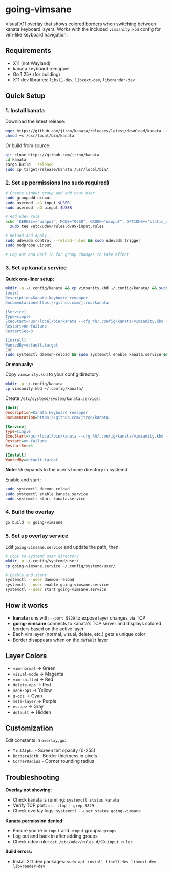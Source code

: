 # going-vimsane

Visual X11 overlay that shows colored borders when switching between kanata keyboard layers. Works with the included `vimsanity.kbd` config for vim-like keyboard navigation.

## Requirements

- X11 (not Wayland)
- kanata keyboard remapper
- Go 1.25+ (for building)
- X11 dev libraries: `libx11-dev`, `libxext-dev`, `libxrender-dev`

## Quick Setup

### 1. Install kanata

Download the latest release:
```bash
wget https://github.com/jtroo/kanata/releases/latest/download/kanata -O /usr/local/bin/kanata
chmod +x /usr/local/bin/kanata
```

Or build from source:
```bash
git clone https://github.com/jtroo/kanata
cd kanata
cargo build --release
sudo cp target/release/kanata /usr/local/bin/
```

### 2. Set up permissions (no sudo required)

```bash
# Create uinput group and add your user
sudo groupadd uinput
sudo usermod -aG input $USER
sudo usermod -aG uinput $USER

# Add udev rule
echo 'KERNEL=="uinput", MODE="0660", GROUP="uinput", OPTIONS+="static_node=uinput"' | \
  sudo tee /etc/udev/rules.d/99-input.rules

# Reload and apply
sudo udevadm control --reload-rules && sudo udevadm trigger
sudo modprobe uinput

# Log out and back in for group changes to take effect
```

### 3. Set up kanata service

**Quick one-liner setup:**
```bash
mkdir -p ~/.config/kanata && cp vimsanity.kbd ~/.config/kanata/ && sudo tee /etc/systemd/system/kanata.service > /dev/null <<'EOF'
[Unit]
Description=Kanata keyboard remapper
Documentation=https://github.com/jtroo/kanata

[Service]
Type=simple
ExecStart=/usr/local/bin/kanata --cfg %h/.config/kanata/vimsanity.kbd --port 5829
Restart=on-failure
RestartSec=3

[Install]
WantedBy=default.target
EOF
sudo systemctl daemon-reload && sudo systemctl enable kanata.service && sudo systemctl start kanata.service
```

**Or manually:**

Copy `vimsanity.kbd` to your config directory:
```bash
mkdir -p ~/.config/kanata
cp vimsanity.kbd ~/.config/kanata/
```

Create `/etc/systemd/system/kanata.service`:
```ini
[Unit]
Description=Kanata keyboard remapper
Documentation=https://github.com/jtroo/kanata

[Service]
Type=simple
ExecStart=/usr/local/bin/kanata --cfg %h/.config/kanata/vimsanity.kbd --port 5829
Restart=on-failure
RestartSec=3

[Install]
WantedBy=default.target
```

**Note**: `%h` expands to the user's home directory in systemd

Enable and start:
```bash
sudo systemctl daemon-reload
sudo systemctl enable kanata.service
sudo systemctl start kanata.service
```

### 4. Build the overlay

```bash
go build -o going-vimsane
```

### 5. Set up overlay service

Edit `going-vimsane.service` and update the path, then:
```bash
# Copy to systemd user directory
mkdir -p ~/.config/systemd/user/
cp going-vimsane.service ~/.config/systemd/user/

# Enable and start
systemctl --user daemon-reload
systemctl --user enable going-vimsane.service
systemctl --user start going-vimsane.service
```

## How it works

- **kanata** runs with `--port 5829` to expose layer changes via TCP
- **going-vimsane** connects to kanata's TCP server and displays colored borders based on the active layer
- Each vim layer (normal, visual, delete, etc.) gets a unique color
- Border disappears when on the `default` layer

## Layer Colors

- `vim-normal` → Green
- `visual-mode` → Magenta
- `vim-shifted` → Red
- `delete-ops` → Red
- `yank-ops` → Yellow
- `g-ops` → Cyan
- `meta-layer` → Purple
- `escape` → Gray
- `default` → Hidden

## Customization

Edit constants in `overlay.go`:
- `TintAlpha` - Screen tint opacity (0-255)
- `BorderWidth` - Border thickness in pixels
- `CornerRadius` - Corner rounding radius

## Troubleshooting

**Overlay not showing:**
- Check kanata is running: `systemctl status kanata`
- Verify TCP port: `ss -tlnp | grep 5829`
- Check overlay logs: `systemctl --user status going-vimsane`

**Kanata permission denied:**
- Ensure you're in `input` and `uinput` groups: `groups`
- Log out and back in after adding groups
- Check udev rule: `cat /etc/udev/rules.d/99-input.rules`

**Build errors:**
- Install X11 dev packages: `sudo apt install libx11-dev libxext-dev libxrender-dev`
